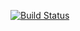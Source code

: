[![Build Status](https://travis-ci.org/bensullivan/connect4.svg?branch=master)](https://travis-ci.org/bensullivan/connect4)
